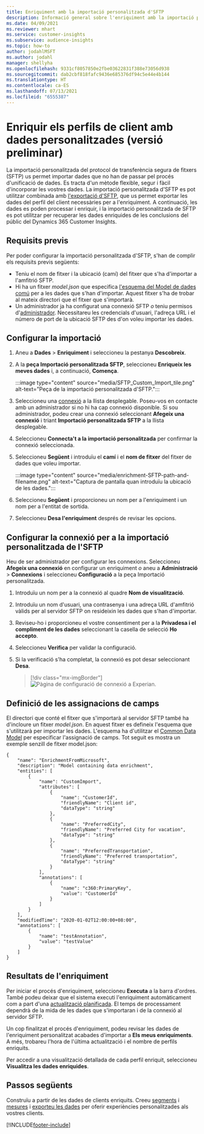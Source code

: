 ```yaml
---
title: Enriquiment amb la importació personalitzada d'SFTP
description: Informació general sobre l'enriquiment amb la importació personalitzada d'SFTP.
ms.date: 04/09/2021
ms.reviewer: mhart
ms.service: customer-insights
ms.subservice: audience-insights
ms.topic: how-to
author: jodahlMSFT
ms.author: jodahl
manager: shellyha
ms.openlocfilehash: 9331cf8057850e2fbe03622831f388e73056d938
ms.sourcegitcommit: dab2cbf818fafc9436e685376df94c5e44e4b144
ms.translationtype: HT
ms.contentlocale: ca-ES
ms.lasthandoff: 07/13/2021
ms.locfileid: "6555387"
---
```

# <a name="enrich-customer-profiles-with-custom-data-preview"></a>Enriquir els perfils de client amb dades personalitzades (versió preliminar)

La importació personalitzada del protocol de transferència segura de fitxers (SFTP) us permet importar dades que no han de passar pel procés d'unificació de dades. Es tracta d'un mètode flexible, segur i fàcil d'incorporar les vostres dades. La importació personalitzada d'SFTP es pot utilitzar combinada amb [l'exportació d'SFTP](export-sftp.md), que us permet exportar les dades del perfil del client necessàries per a l'enriquiment. A continuació, les dades es poden processar i enriquir, i la importació personalitzada de SFTP es pot utilitzar per recuperar les dades enriquides de les conclusions del públic del Dynamics 365 Customer Insights.

## <a name="prerequisites"></a>Requisits previs

Per poder configurar la importació personalitzada d'SFTP, s'han de complir els requisits previs següents:

- Teniu el nom de fitxer i la ubicació (camí) del fitxer que s'ha d'importar a l'amfitrió SFTP.
- Hi ha un fitxer *model.json* que especifica [l'esquema del Model de dades comú](/common-data-model/) per a les dades que s'han d'importar. Aquest fitxer s'ha de trobar al mateix directori que el fitxer que s'importarà.
- Un administrador ja ha configurat una connexió SFTP *o* teniu permisos d'[administrador](permissions.md#administrator). Necessitareu les credencials d'usuari, l'adreça URL i el número de port de la ubicació SFTP des d'on voleu importar les dades.


## <a name="configure-the-import"></a>Configurar la importació

1. Aneu a **Dades** > **Enriquiment** i seleccioneu la pestanya **Descobreix**.

1. A la **peça Importació personalitzada SFTP**, seleccioneu **Enriqueix les meves dades** i, a continuació, **Comença**.

   :::image type="content" source="media/SFTP_Custom_Import_tile.png" alt-text="Peça de la importació personalitzada d'SFTP.":::

1. Seleccioneu una [connexió](connections.md) a la llista desplegable. Poseu-vos en contacte amb un administrador si no hi ha cap connexió disponible. Si sou administrador, podeu crear una connexió seleccionant **Afegeix una connexió** i triant **Importació personalitzada SFTP** a la llista desplegable.

1. Seleccioneu **Connecta't a la importació personalitzada** per confirmar la connexió seleccionada.

1.  Seleccioneu **Següent** i introduïu el **camí** i el **nom de fitxer** del fitxer de dades que voleu importar.

    :::image type="content" source="media/enrichment-SFTP-path-and-filename.png" alt-text="Captura de pantalla quan introduïu la ubicació de les dades.":::

1. Seleccioneu **Següent** i proporcioneu un nom per a l'enriquiment i un nom per a l'entitat de sortida. 

1. Seleccioneu **Desa l'enriquiment** després de revisar les opcions.

## <a name="configure-the-connection-for-sftp-custom-import"></a>Configurar la connexió per a la importació personalitzada de l'SFTP 

Heu de ser administrador per configurar les connexions. Seleccioneu **Afegeix una connexió** en configurar un enriquiment *o* aneu a **Administració** > **Connexions** i seleccioneu **Configuració** a la peça Importació personalitzada.

1. Introduïu un nom per a la connexió al quadre **Nom de visualització**.

1. Introduïu un nom d'usuari, una contrasenya i una adreça URL d'amfitrió vàlids per al servidor SFTP on resideixin les dades que s'han d'importar.

1. Reviseu-ho i proporcioneu el vostre consentiment per a la **Privadesa i el compliment de les dades** seleccionant la casella de selecció **Ho accepto**.

1. Seleccioneu **Verifica** per validar la configuració.

1. Si la verificació s'ha completat, la connexió es pot desar seleccionant **Desa**.

   > [!div class="mx-imgBorder"]
   > ![Pàgina de configuració de connexió a Experian.](media/enrichment-SFTP-connection.png "Pàgina de configuració de connexió a Experian")


## <a name="defining-field-mappings"></a>Definició de les assignacions de camps 

El directori que conté el fitxer que s'importarà al servidor SFTP també ha d'incloure un fitxer *model.json*. En aquest fitxer es defineix l'esquema que s'utilitzarà per importar les dades. L'esquema ha d'utilitzar el [Common Data Model](/common-data-model/) per especificar l'assignació de camps. Tot seguit es mostra un exemple senzill de fitxer model.json:

```
{
    "name": "EnrichmentFromMicrosoft",
    "description": "Model containing data enrichment",
    "entities": [
        {
            "name": "CustomImport",
            "attributes": [
                {
                    "name": "CustomerId",
                    "friendlyName": "Client id",
                    "dataType": "string"
                },
                {
                    "name": "PreferredCity",
                    "friendlyName": "Preferred City for vacation",
                    "dataType": "string"
                },
                {
                    "name": "PreferredTransportation",
                    "friendlyName": "Preferred transportation",
                    "dataType": "string"
                }
            ],
            "annotations": [
                {
                    "name": "c360:PrimaryKey",
                    "value": "CustomerId"
                }
            ]
        }
    ],
    "modifiedTime": "2020-01-02T12:00:00+08:00",
    "annotations": [
        {
            "name": "testAnnotation",
            "value": "testValue"
        }
    ]
}
```

## <a name="enrichment-results"></a>Resultats de l'enriquiment

Per iniciar el procés d'enriquiment, seleccioneu **Executa** a la barra d'ordres. També podeu deixar que el sistema executi l'enriquiment automàticament com a part d'una [actualització planificada](system.md#schedule-tab). El temps de processament dependrà de la mida de les dades que s'importaran i de la connexió al servidor SFTP.

Un cop finalitzat el procés d'enriquiment, podeu revisar les dades de l'enriquiment personalitzat acabades d'importar a **Els meus enriquiments**. A més, trobareu l'hora de l'última actualització i el nombre de perfils enriquits.

Per accedir a una visualització detallada de cada perfil enriquit, seleccioneu **Visualitza les dades enriquides**.

## <a name="next-steps"></a>Passos següents

Construïu a partir de les dades de clients enriquits. Creeu [segments](segments.md) i [mesures](measures.md) i [exporteu les dades](export-destinations.md) per oferir experiències personalitzades als vostres clients.

[!INCLUDE[footer-include](../includes/footer-banner.md)]
